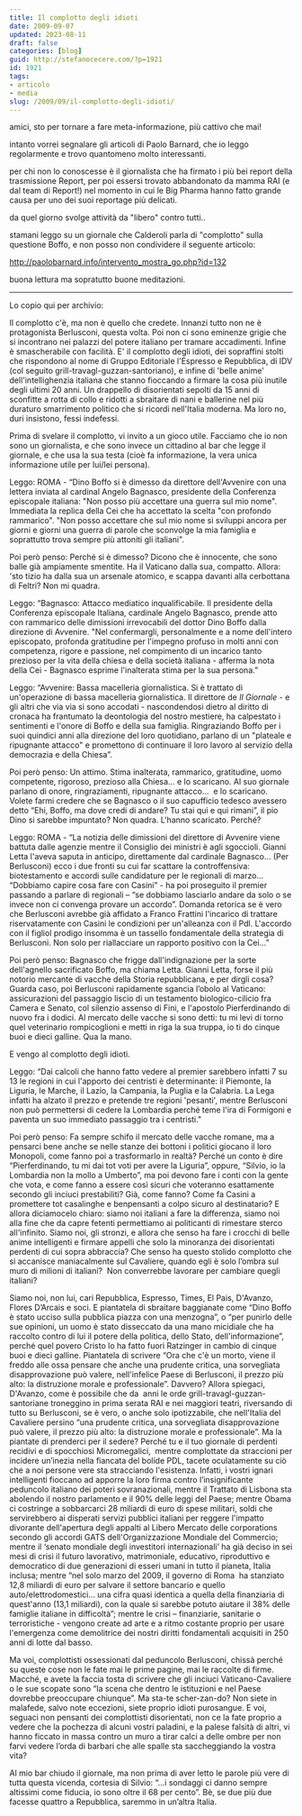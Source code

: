 ```yaml
---
title: Il complotto degli idioti
date: 2009-09-07
updated: 2023-08-11
draft: false
categories: [blog]
guid: http://stefanocecere.com/?p=1921
id: 1921
tags:
- articolo
- media
slug: /2009/09/il-complotto-degli-idioti/
---
```


amici, sto per tornare a fare meta-informazione, più cattivo che mai!

intanto vorrei segnalare gli articoli di Paolo Barnard, che io leggo regolarmente e trovo quantomeno molto interessanti.

per chi non lo conoscesse è il giornalista che ha firmato i più bei report della trasmissione Report, per poi essersi trovato abbandonato da mamma RAI (e dal team di Report!) nel momento in cui le Big Pharma hanno fatto grande causa per uno dei suoi reportage più delicati.

da quel giorno svolge attività da "libero" contro tutti..

stamani leggo su un giornale che Calderoli parla di "complotto" sulla questione Boffo, e non posso non condividere il seguente articolo:

<a href="http://paolobarnard.info/intervento_mostra_go.php?id=132" target="_blank">http://paolobarnard.info/intervento_mostra_go.php?id=132</a>

buona lettura ma sopratutto buone meditazioni.

---

Lo copio qui per archivio:

Il complotto c'è, ma non è quello che credete. Innanzi tutto non ne è protagonista Berlusconi, questa volta. Poi non ci sono eminenze grigie che si incontrano nei palazzi del potere italiano per tramare accadimenti. Infine è smascherabile con facilità. E' il complotto degli idioti, dei sopraffini stolti che rispondono al nome di Gruppo Editoriale l'Espresso e Repubblica, di IDV (col seguito grill-travagl-guzzan-santoriano), e infine di 'belle anime' dell'intellighenzia italiana che stanno fioccando a firmare la cosa più inutile degli ultimi 20 anni. Un drappello di disorientati sepolti da 15 anni di sconfitte a rotta di collo e ridotti a sbraitare di nani e ballerine nel più duraturo smarrimento politico che si ricordi nell'Italia moderna. Ma loro no, duri insistono, fessi indefessi.

Prima di svelare il complotto, vi invito a un gioco utile. Facciamo che io non sono un giornalista, e che sono invece un cittadino al bar che legge il giornale, e che usa la sua testa (cioè fa informazione, la vera unica informazione utile per lui/lei persona).

Leggo: ROMA - “Dino Boffo si è dimesso da direttore dell'Avvenire con una lettera inviata al cardinal Angelo Bagnasco, presidente della Conferenza episcopale italiana: "Non posso più accettare una guerra sul mio nome". Immediata la replica della Cei che ha accettato la scelta "con profondo rammarico". "Non posso accettare che sul mio nome si sviluppi ancora per giorni e giorni una guerra di parole che sconvolge la mia famiglia e soprattutto trova sempre più attoniti gli italiani".

Poi però penso: Perché si è dimesso? Dicono che è innocente, che sono balle già ampiamente smentite. Ha il Vaticano dalla sua, compatto. Allora: 'sto tizio ha dalla sua un arsenale atomico, e scappa davanti alla cerbottana di Feltri? Non mi quadra.

Leggo: “Bagnasco: Attacco mediatico inqualificabile. Il presidente della Conferenza episcopale Italiana, cardinale Angelo Bagnasco, prende atto con rammarico delle dimissioni irrevocabili del dottor Dino Boffo dalla direzione di Avvenire. "Nel confermargli, personalmente e a nome dell'intero episcopato, profonda gratitudine per l'impegno profuso in molti anni con competenza, rigore e passione, nel compimento di un incarico tanto prezioso per la vita della chiesa e della società italiana - afferma la nota della Cei - Bagnasco esprime l'inalterata stima per la sua persona.”

Leggo: “Avvenire: Bassa macelleria giornalistica. Si è trattato di un'operazione di bassa macelleria giornalistica. Il direttore de _Il Giornale_ - e gli altri che via via si sono accodati - nascondendosi dietro al diritto di cronaca ha frantumato la deontologia del nostro mestiere, ha calpestato i sentimenti e l'onore di Boffo e della sua famiglia. Ringraziando Boffo per i suoi quindici anni alla direzione del loro quotidiano, parlano di un "plateale e ripugnante attacco" e promettono di continuare il loro lavoro al servizio della democrazia e della Chiesa”.

Poi però penso: Un attimo. Stima inalterata, rammarico, gratitudine, uomo competente, rigoroso, prezioso alla Chiesa… e lo scaricano. Al suo giornale parlano di onore, ringraziamenti, ripugnante attacco…  e lo scaricano. Volete farmi credere che se Bagnasco o il suo capufficio tedesco avessero detto “Ehi, Boffo, ma dove credi di andare? Tu stai qui e qui rimani”, il pio Dino si sarebbe impuntato? Non quadra. L'hanno scaricato. Perché?

Leggo: ROMA - “La notizia delle dimissioni del direttore di Avvenire viene battuta dalle agenzie mentre il Consiglio dei ministri è agli sgoccioli. Gianni Letta l'aveva saputa in anticipo, direttamente dal cardinale Bagnasco… (Per Berlusconi) ecco i due fronti su cui far scattare la controffensiva: biotestamento e accordi sulle candidature per le regionali di marzo… “Dobbiamo capire cosa fare con Casini” - ha poi proseguito il premier passando a parlare di regionali – “se dobbiamo lasciarlo andare da solo o se invece non ci convenga provare un accordo”. Domanda retorica se è vero che Berlusconi avrebbe già affidato a Franco Frattini l'incarico di trattare riservatamente con Casini le condizioni per un'alleanza con il Pdl. L'accordo con il figliol prodigo insomma è un tassello fondamentale della strategia di Berlusconi. Non solo per riallacciare un rapporto positivo con la Cei…”

Poi però penso: Bagnasco che frigge dall'indignazione per la sorte dell'agnello sacrificato Boffo, ma chiama Letta. Gianni Letta, forse il più notorio mercante di vacche della Storia repubblicana, e per dirgli cosa? Guarda caso, poi Berlusconi rapidamente sgancia l’obolo al Vaticano: assicurazioni del passaggio liscio di un testamento biologico-cilicio fra Camera e Senato, col silenzio assenso di Fini, e l'apostolo Pierferdinando di nuovo fra i dodici. Al mercato delle vacche si sono detti: tu mi levi di torno quel veterinario rompicoglioni e metti in riga la sua truppa, io ti do cinque buoi e dieci galline. Qua la mano.

E vengo al complotto degli idioti.

Leggo: “Dai calcoli che hanno fatto vedere al premier sarebbero infatti 7 su 13 le regioni in cui l'apporto dei centristi è determinante: il Piemonte, la Liguria, le Marche, il Lazio, la Campania, la Puglia e la Calabria. La Lega infatti ha alzato il prezzo e pretende tre regioni 'pesanti', mentre Berlusconi non può permettersi di cedere la Lombardia perché teme l'ira di Formigoni e paventa un suo immediato passaggio tra i centristi."

Poi però penso: Fa sempre schifo il mercato delle vacche romane, ma a pensarci bene anche se nelle stanze dei bottoni i politici giocano il loro Monopoli, come fanno poi a trasformarlo in realtà? Perché un conto è dire “Pierferdinando, tu mi dai tot voti per avere la Liguria”, oppure, “Silvio, io la Lombardia non la mollo a Umberto”, ma poi devono fare i conti con la gente che vota, e come fanno a essere così sicuri che voteranno esattamente secondo gli inciuci prestabiliti? Già, come fanno? Come fa Casini a promettere tot casalinghe e benpensanti a colpo sicuro al destinatario? E allora diciamocelo chiaro: siamo noi italiani a fare la differenza, siamo noi alla fine che da capre fetenti permettiamo ai politicanti di rimestare sterco all'infinito. Siamo noi, gli stronzi, e allora che senso ha fare i crocchi di belle anime intelligenti e firmare appelli che solo la minoranza dei disorientati perdenti di cui sopra abbraccia? Che senso ha questo stolido complotto che si accanisce maniacalmente sul Cavaliere, quando egli è solo l’ombra sul muro di milioni di italiani?  Non converrebbe lavorare per cambiare quegli italiani?

Siamo noi, non lui, cari Repubblica, Espresso, Times, El Pais, D'Avanzo, Flores D’Arcais e soci. E piantatela di sbraitare baggianate come “Dino Boffo è stato ucciso sulla pubblica piazza con una menzogna”, o “per punirlo delle sue opinioni, un uomo è stato disseccato da una mano micidiale che ha raccolto contro di lui il potere della politica, dello Stato, dell'informazione”, perché quel povero Cristo lo ha fatto fuori Ratzinger in cambio di cinque buoi e dieci galline. Piantatela di scrivere “Ora che c'è un morto, viene il freddo alle ossa pensare che anche una prudente critica, una sorvegliata disapprovazione può valere, nell'infelice Paese di Berlusconi, il prezzo più alto: la distruzione morale e professionale”. Davvero? Allora spiegaci, D'Avanzo, come è possibile che da  anni le orde grill-travagl-guzzan-santoriane troneggino in prima serata RAI e nei maggiori teatri, riversando di tutto su Berlusconi, se è vero, o anche solo ipotizzabile, che nell'Italia del Cavaliere persino “una prudente critica, una sorvegliata disapprovazione può valere, il prezzo più alto: la distruzione morale e professionale”. Ma la piantate di prenderci per il sedere? Perché tu e il tuo giornale di perdenti recidivi e di spocchiosi Micromegalici,  mentre complottate da straccioni per incidere un’inezia nella fiancata del bolide PDL, tacete oculatamente su ciò che a noi persone vere sta stracciando l'esistenza. Infatti, i vostri ignari intelligenti fioccano ad apporre la loro firma contro l’insignificante peduncolo italiano dei poteri sovranazionali, mentre il Trattato di Lisbona sta abolendo il nostro parlamento e il 90% delle leggi del Paese; mentre Obama ci costringe a sobbarcarci 28 miliardi di euro di spese militari, soldi che servirebbero ai disperati servizi pubblici italiani per reggere l'impatto divorante dell'apertura degli appalti al Libero Mercato delle corporations secondo gli accordi GATS dell'Organizzazione Mondiale del Commercio; mentre il ‘senato mondiale degli investitori internazionali’ ha già deciso in sei mesi di crisi il futuro lavorativo, matrimoniale, educativo, riproduttivo e democratico di due generazioni di esseri umani in tutto il pianeta, Italia inclusa; mentre “nel solo marzo del 2009, il governo di Roma  ha stanziato 12,8 miliardi di euro per salvare il settore bancario e quello auto/elettrodomestici… una cifra quasi identica a quella della finanziaria di quest'anno (13,1 miliardi), con la quale si sarebbe potuto aiutare il 38% delle famiglie italiane in difficoltà”; mentre le crisi – finanziarie, sanitarie o terroristiche - vengono create ad arte e a ritmo costante proprio per usare l'emergenza come demolitrice dei nostri diritti fondamentali acquisiti in 250 anni di lotte dal basso.

Ma voi, complottisti ossessionati dal peduncolo Berlusconi, chissà perché su queste cose non le fate mai le prime pagine, mai le raccolte di firme. Macché, e avete la faccia tosta di scrivere che gli inciuci Vaticano-Cavaliere o le sue scopate sono “la scena che dentro le istituzioni e nel Paese dovrebbe preoccupare chiunque”. Ma sta-te scher-zan-do? Non siete in malafede, salvo note eccezioni, siete proprio idioti purosangue. E voi, seguaci non pensanti dei complottisti disorientati, non ce la fate proprio a vedere che la pochezza di alcuni vostri paladini, e la palese falsità di altri, vi hanno ficcato in massa contro un muro a tirar calci a delle ombre per non farvi vedere l’orda di barbari che alle spalle sta saccheggiando la vostra vita?

Al mio bar chiudo il giornale, ma non prima di aver letto le parole più vere di tutta questa vicenda, cortesia di Silvio: “...i sondaggi ci danno sempre altissimi come fiducia, io sono oltre il 68 per cento”. Bè, se due più due facesse quattro a Repubblica, saremmo in un’altra Italia.